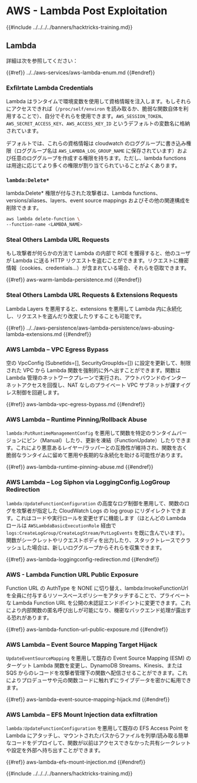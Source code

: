 # AWS - Lambda Post Exploitation

{{#include ../../../../banners/hacktricks-training.md}}

## Lambda

詳細は次を参照してください：

{{#ref}}
../../aws-services/aws-lambda-enum.md
{{#endref}}

### Exfilrtate Lambda Credentials

Lambda はランタイムで環境変数を使用して資格情報を注入します。もしそれらにアクセスできれば（`/proc/self/environ` を読み取るか、脆弱な関数自体を利用することで）、自分でそれらを使用できます。`AWS_SESSION_TOKEN`、`AWS_SECRET_ACCESS_KEY`、`AWS_ACCESS_KEY_ID` というデフォルトの変数名に格納されています。

デフォルトでは、これらの資格情報は cloudwatch のロググループに書き込み権限（ロググループ名は `AWS_LAMBDA_LOG_GROUP_NAME` に保存されています）および任意のロググループを作成する権限を持ちます。ただし、lambda functions は用途に応じてより多くの権限が割り当てられていることがよくあります。

### `lambda:Delete*`
lambda:Delete* 権限が付与された攻撃者は、Lambda functions、versions/aliases、layers、event source mappings およびその他の関連構成を削除できます。
```bash
aws lambda delete-function \
--function-name <LAMBDA_NAME>
```
### Steal Others Lambda URL Requests

もし攻撃者が何らかの方法で Lambda の内部で RCE を獲得すると、他のユーザが Lambda に送る HTTP リクエストを盗むことができます。リクエストに機密情報（cookies、credentials...）が含まれている場合、それらを窃取できます。

{{#ref}}
aws-warm-lambda-persistence.md
{{#endref}}

### Steal Others Lambda URL Requests & Extensions Requests

Lambda Layers を悪用すると、extensions を悪用して Lambda 内に永続化し、リクエストを盗んだり改変したりすることも可能です。

{{#ref}}
../../aws-persistence/aws-lambda-persistence/aws-abusing-lambda-extensions.md
{{#endref}}

### AWS Lambda – VPC Egress Bypass

空の VpcConfig (SubnetIds=[], SecurityGroupIds=[]) に設定を更新して、制限された VPC から Lambda 関数を強制的に外へ出すことができます。関数は Lambda 管理のネットワークプレーンで実行され、アウトバウンドのインターネットアクセスを回復し、NAT なしのプライベート VPC サブネットが課すイグレス制御を回避します。

{{#ref}}
aws-lambda-vpc-egress-bypass.md
{{#endref}}

### AWS Lambda – Runtime Pinning/Rollback Abuse

`lambda:PutRuntimeManagementConfig` を悪用して関数を特定のランタイムバージョンにピン（Manual）したり、更新を凍結（FunctionUpdate）したりできます。これにより悪意あるレイヤー/ラッパーとの互換性が維持され、関数を古く脆弱なランタイムに留めて悪用や長期的な永続化を助ける可能性があります。

{{#ref}}
aws-lambda-runtime-pinning-abuse.md
{{#endref}}

### AWS Lambda – Log Siphon via LoggingConfig.LogGroup Redirection

`lambda:UpdateFunctionConfiguration` の高度なログ制御を悪用して、関数のログを攻撃者が指定した CloudWatch Logs の log group にリダイレクトできます。これはコードや実行ロールを変更せずに機能します（ほとんどの Lambda ロールは `AWSLambdaBasicExecutionRole` 経由で `logs:CreateLogGroup/CreateLogStream/PutLogEvents` を既に含んでいます）。関数がシークレットやリクエストボディを出力したり、スタックトレースでクラッシュした場合は、新しいロググループからそれらを収集できます。

{{#ref}}
aws-lambda-loggingconfig-redirection.md
{{#endref}}

### AWS - Lambda Function URL Public Exposure

Function URL の AuthType を NONE に切り替え、lambda:InvokeFunctionUrl を全員に付与するリソースベースポリシーをアタッチすることで、プライベートな Lambda Function URL を公開の未認証エンドポイントに変更できます。これにより内部関数の匿名呼び出しが可能になり、機密なバックエンド処理が露出する恐れがあります。

{{#ref}}
aws-lambda-function-url-public-exposure.md
{{#endref}}

### AWS Lambda – Event Source Mapping Target Hijack

`UpdateEventSourceMapping` を悪用して既存の Event Source Mapping (ESM) のターゲット Lambda 関数を変更し、DynamoDB Streams、Kinesis、または SQS からのレコードを攻撃者管理下の関数へ配信させることができます。これによりプロデューサや元の関数コードに触れずにライブデータを密かに転用できます。

{{#ref}}
aws-lambda-event-source-mapping-hijack.md
{{#endref}}

### AWS Lambda – EFS Mount Injection data exfiltration

`lambda:UpdateFunctionConfiguration` を悪用して既存の EFS Access Point を Lambda にアタッチし、マウントされたパスからファイルを列挙/読み取る簡単なコードをデプロイして、関数が以前はアクセスできなかった共有シークレットや設定を外部へ持ち出すことができます。

{{#ref}}
aws-lambda-efs-mount-injection.md
{{#endref}}



{{#include ../../../../banners/hacktricks-training.md}}
